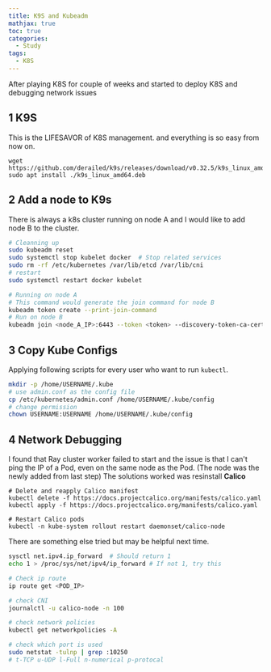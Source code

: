```yaml
---
title: K9S and Kubeadm
mathjax: true
toc: true
categories:
  - Study
tags:
  - K8S
---
```


After playing K8S for couple of weeks and started to deploy K8S and debugging network issues

## 1 K9S
This is the LIFESAVOR of K8S management. and everything is so easy from now on.
```shell
wget https://github.com/derailed/k9s/releases/download/v0.32.5/k9s_linux_amd64.deb
sudo apt install ./k9s_linux_amd64.deb
```

## 2 Add a node to K9s
There is always a k8s cluster running on node A and I would like to add node B to the cluster. 
```bash
# Cleanning up
sudo kubeadm reset
sudo systemctl stop kubelet docker  # Stop related services
sudo rm -rf /etc/kubernetes /var/lib/etcd /var/lib/cni
# restart
sudo systemctl restart docker kubelet

# Running on node A
# This command would generate the join command for node B
kubeadm token create --print-join-command
# Run on node B
kubeadm join <node_A_IP>:6443 --token <token> --discovery-token-ca-cert-hash sha256:<hash>
```
## 3 Copy Kube Configs
Applying following scripts for every user who want to run `kubectl`.
```bash
mkdir -p /home/USERNAME/.kube
# use admin.conf as the config file
cp /etc/kubernetes/admin.conf /home/USERNAME/.kube/config
# change permission
chown USERNAME:USERNAME /home/USERNAME/.kube/config
```
## 4 Network Debugging
I found that Ray cluster worker failed to start and the issue is that I can't ping the IP of a Pod, even on the same node as the Pod.
(The node was the newly added from last step)
The solutions worked was resinstall **Calico**
```shell
# Delete and reapply Calico manifest
kubectl delete -f https://docs.projectcalico.org/manifests/calico.yaml
kubectl apply -f https://docs.projectcalico.org/manifests/calico.yaml

# Restart Calico pods
kubectl -n kube-system rollout restart daemonset/calico-node
```
There are something else tried but may be helpful next time.
```bash
sysctl net.ipv4.ip_forward  # Should return 1
echo 1 > /proc/sys/net/ipv4/ip_forward # If not 1, try this

# Check ip route
ip route get <POD_IP>

# check CNI
journalctl -u calico-node -n 100

# check network policies
kubectl get networkpolicies -A

# check which port is used
sudo netstat -tulnp | grep :10250 
# t-TCP u-UDP l-Full n-numerical p-protocal
```